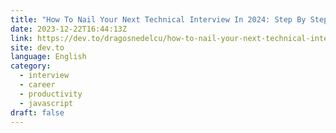```yaml
---
title: "How To Nail Your Next Technical Interview In 2024: Step By Step 🚀"
date: 2023-12-22T16:44:13Z
link: https://dev.to/dragosnedelcu/how-to-nail-your-next-technical-interview-in-2024-step-by-step-4jh0?utm_medium=RSS&utm_source=news.12bit.vn
site: dev.to
language: English
category:
  - interview
  - career
  - productivity
  - javascript
draft: false
---
```

